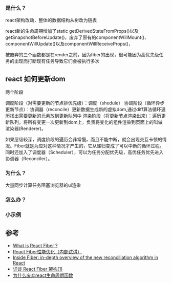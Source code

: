 ### 是什么？
react架构改动，整体的数据结构从树改为链表

react新的生命周期增加了static getDerivedStateFromProps()以及getSnapshotBeforeUpdate()，废弃了原有的componentWillMount()、componentWillUpdate()以及componentWillReceiveProps()，

被废弃的三个函数都是在render之前，因为fiber的出现，很可能因为高优先级任务的出现而打断现有任务导致它们会被执行多次

## react 如何更新dom
两个阶段

调度阶段（对需要更新的节点排优先级）：调度（shedule）
协调阶段（循环异步更新节点）：协调器（reconcile）更新数据生成新的虚拟dom,通过diff算法循环遍历找出需要更新的元素放到更新队列中
渲染阶段（将更新节点渲染出来）：遍历更新队列，将所有变更一次更新到dom上，负责将变化的组件渲染到页面上的叫做渲染器(Renderer)。

如果层级较深，调度阶段的遍历会非常慢，而且不能中断，就会出现交互卡顿的情况。Fiber就是为应对这种情况才产生的，它从递归变成了可以中断的循环过程。同时还加入了调度器（Scheduler），可以为任务分配优先级，高优任务优先进入协调器（Reconciler）。

### 为什么？
大量同步计算任务阻塞浏览器的ui渲染

### 怎么办？


### 小示例


## 参考
- [What is React Fiber ?](https://giamir.com/what-is-react-fiber)
- [React Fiber性能优化（内部试讲）](https://zhuanlan.zhihu.com/p/35578843)
- [Inside Fiber: in-depth overview of the new reconciliation algorithm in React](https://indepth.dev/inside-fiber-in-depth-overview-of-the-new-reconciliation-algorithm-in-react)
- [详谈 React Fiber 架构(1)](https://github.com/crazylxr/deep-in-react/blob/master/analysis/%E8%AF%A6%E8%B0%88%20React%20Fiber%20%E6%9E%B6%E6%9E%84(1).md)
- [为什么废弃react生命周期函数](https://www.html.cn/qa/react/14367.html)